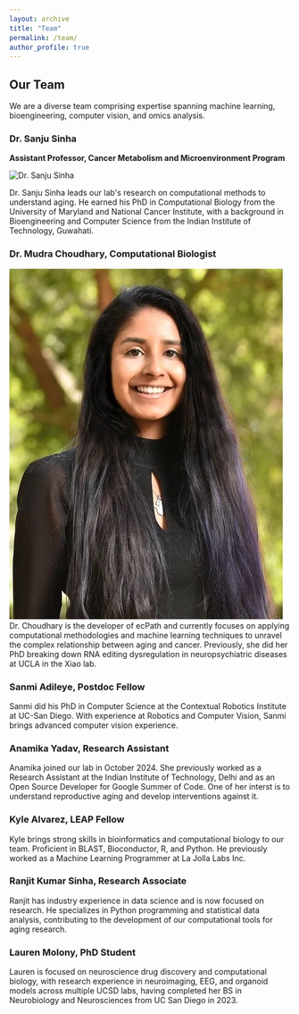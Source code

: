 ```yaml
---
layout: archive
title: "Team"
permalink: /team/
author_profile: true
---
```


## Our Team
We are a diverse team comprising expertise spanning machine learning, bioengineering, computer vision, and omics analysis.

### Dr. Sanju Sinha
**Assistant Professor, Cancer Metabolism and Microenvironment Program**

![Dr. Sanju Sinha](/images/SanjuSinha_websitePhoto.png|width=5|height=5)

Dr. Sanju Sinha leads our lab's research on computational methods to understand aging. He earned his PhD in Computational Biology from the University of Maryland and National Cancer Institute, with a background in Bioengineering and Computer Science from the Indian Institute of Technology, Guwahati.

### Dr. Mudra Choudhary, **Computational Biologist**
![Dr. Mudra Choudhary](/images/Mudra_headshot.jpg)
Dr. Choudhary is the developer of ecPath and currently focuses on applying computational methodologies and machine learning techniques to unravel the complex relationship between aging and cancer. Previously, she did her PhD breaking down RNA editing dysregulation in neuropsychiatric diseases at UCLA in the Xiao lab.

### Sanmi Adileye, **Postdoc Fellow**
Sanmi did his PhD in Computer Science at the Contextual Robotics Institute at UC-San Diego. With experience at Robotics and Computer Vision, Sanmi brings advanced computer vision experience.

### Anamika Yadav, **Research Assistant**
Anamika joined our lab in October 2024. She previously worked as a Research Assistant at the Indian Institute of Technology, Delhi and as an Open Source Developer for Google Summer of Code. One of her interst is to understand reproductive aging and develop interventions against it.

### Kyle Alvarez, **LEAP Fellow**
Kyle brings strong skills in bioinformatics and computational biology to our team. Proficient in BLAST, Bioconductor, R, and Python. He previously worked as a Machine Learning Programmer at La Jolla Labs Inc.

### Ranjit Kumar Sinha, **Research Associate**
Ranjit has industry experience in data science and is now focused on research. He specializes in Python programming and statistical data analysis, contributing to the development of our computational tools for aging research.

### Lauren Molony, **PhD Student**
Lauren is focused on neuroscience drug discovery and computational biology, with research experience in neuroimaging, EEG, and organoid models across multiple UCSD labs, having completed her BS in Neurobiology and Neurosciences from UC San Diego in 2023.
